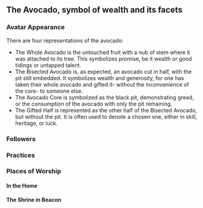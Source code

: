 ## The Avocado, symbol of wealth and its facets

### Avatar Appearance
There are four representations of the avocado:
- The Whole Avocado is the untouched fruit with a nub of stem where it was attached to its tree. This symbolizes promise, be it wealth or good tidings or untapped talent.
- The Bisected Avocado is, as expected, an avocado cut in half, with the pit still embedded. It symbolizes wealth and generosity, for one has taken their whole avocado and gifted it- without the inconvenience of the core- to someone else.
- The Avocado Core is symbolized as the black pit, demonstrating greed, or the consumption of the avocado with only the pit remaining.
- The Gifted Half is represented as the other half of the Bisected Avocado, but without the pit. It is often used to denote a chosen one, either in skill, heritage, or luck.


### Followers

### Practices

### Places of Worship
#### In the Home

#### The Shrine in Beacon

